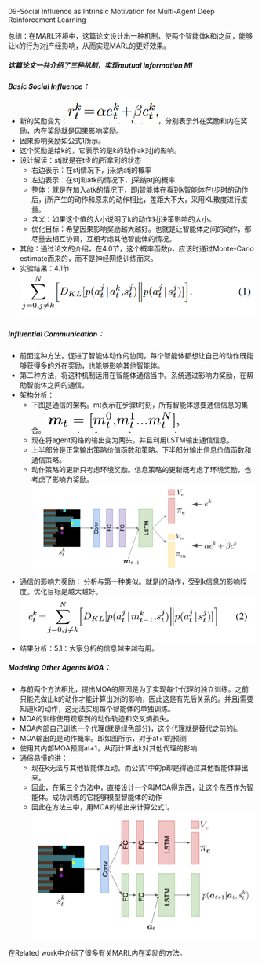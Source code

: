 09-Social Influence as Intrinsic Motivation for Multi-Agent Deep Reinforcement Learning

总结：在MARL环境中，这篇论文设计出一种机制，使两个智能体k和j之间，能够让k的行为对j产经影响，从而实现MARL的更好效果。

##### 这篇论文一共介绍了三种机制，实现mutual information MI

##### Basic Social Influence：
- 新的奖励变为：![alt text](image-31.png)，分别表示外在奖励和内在奖励，内在奖励就是因果影响奖励。
- 因果影响奖励如公式1所示。
- 这个奖励是给k的，它表示的是k的动作ak对j的影响。
- 设计解读：stj就是在t步的j所拿到的状态
    - 右边表示：在stj情况下，j采纳atj的概率
    - 左边表示：在stj和atk的情况下，j采纳atj的概率
    - 整体：就是在加入atk的情况下，即j智能体在看到k智能体在t步时的动作后，j所产生的动作和原来的动作相比，差距大不大，采用KL散度进行度量。
    - 含义：如果这个值的大小说明了k的动作对j决策影响的大小。
    - 优化目标：希望因果影响奖励越大越好。也就是让智能体之间的动作，都尽量去相互协调，互相考虑其他智能体的情况。
- 其他：通过论文的介绍，在4.0节，这个概率函数p，应该时通过Monte-Carlo estimate而来的，而不是神经网络训练而来。
- 实验结果：4.1节
![alt text](image-32.png)

##### Influential Communication：
- 前面这种方法，促进了智能体动作的协同，每个智能体都想让自己的动作既能够获得多的外在奖励，也能够影响其他智能体。
- 第二种方法，将这种机制运用在智能体通信当中。系统通过影响力奖励，在帮助智能体之间的通信。
- 架构分析：
    - 下图是通信的架构。mt表示在步骤t时刻，所有智能体想要通信信息的集合。![alt text](image-34.png)
    - 现在将agent网络的输出变为两头。并且利用LSTM输出通信信息。
    - 上半部分是正常输出策略价值函数和策略。下半部分输出信息价值函数和通信策略。
    - 动作策略的更新只考虑环境奖励。信息策略的更新既考虑了环境奖励，也考虑了影响力奖励。
![alt text](image-33.png)
- 通信的影响力奖励： 分析与第一种类似。就是j的动作，受到k信息的影响程度。优化目标是越大越好。
![alt text](image-35.png)
- 结果分析：5.1：大家分析的信息越来越有用。

##### Modeling Other Agents MOA：
- 与前两个方法相比，提出MOA的原因是为了实现每个代理的独立训练。之前只能先做出k的动作才能计算出对j的影响，因此这是有先后关系的。并且j需要知道k的动作，这无法实现每个智能体的单独训练。
- MOA的训练使用观察到的动作轨迹和交叉熵损失。
- MOA内部自己训练一个代理(就是绿色部分)，这个代理就是替代之前的j。
- MOA输出的是动作概率。即如图所示，对于at+1的预测
- 使用其内部MOA预测at+1，从而计算出k对其他代理的影响
- 通俗易懂的讲：
    - 现在k无法与其他智能体互动。而公式1中的p却是得通过其他智能体算出来。
    - 因此，在第三个方法中，直接设计一个叫MOA得东西，让这个东西作为智能体。成功训练的它能够模型智能体的动作
    - 因此在方法三中，用MOA的输出来计算公式1。
![alt text](image-36.png)





在Related work中介绍了很多有关MARL内在奖励的方法。
